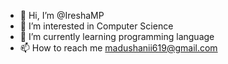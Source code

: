- 👋 Hi, I’m @IreshaMP
- 👀 I’m interested in Computer Science
- 🌱 I’m currently learning programming language
- 📫 How to reach me madushanii619@gmail.com

<!---
Iresha1997/Iresha1997 is a ✨ special ✨ repository because its `README.md` (this file) appears on your GitHub profile.
You can click the Preview link to take a look at your changes.
--->
